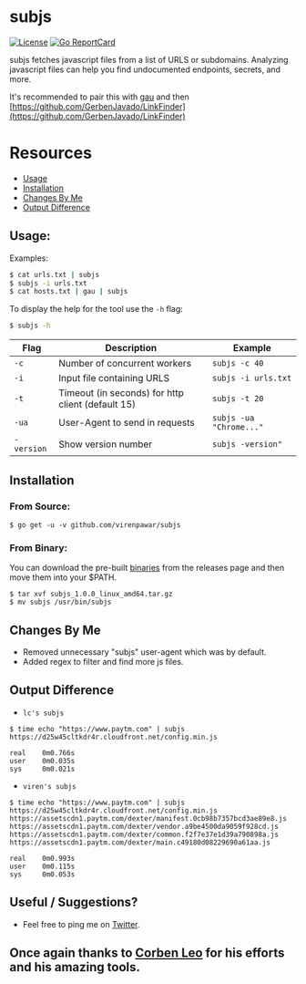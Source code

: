 # subjs
[![License](https://img.shields.io/badge/license-MIT-_red.svg)](https://opensource.org/licenses/MIT)
[![Go ReportCard](https://goreportcard.com/badge/github.com/virenpawar/subjs)](https://goreportcard.com/report/github.com/virenpawar/subjs)

subjs fetches javascript files from a list of URLS or subdomains. Analyzing javascript files can help you find undocumented endpoints, secrets, and more.

It's recommended to pair this with [gau](https://github.com/lc/gau) and then [https://github.com/GerbenJavado/LinkFinder](https://github.com/GerbenJavado/LinkFinder)

# Resources
- [Usage](#usage)
- [Installation](#installation)
- [Changes By Me](##changes-by-me)
- [Output Difference](##output-difference)


## Usage:
Examples:
```bash
$ cat urls.txt | subjs 
$ subjs -i urls.txt
$ cat hosts.txt | gau | subjs
```

To display the help for the tool use the `-h` flag:

```bash
$ subjs -h
```

| Flag | Description | Example |
|------|-------------|---------|
| `-c` | Number of concurrent workers | `subjs -c 40` |
| `-i` | Input file containing URLS | `subjs -i urls.txt` |
| `-t` | Timeout (in seconds) for http client (default 15) | `subjs -t 20` |
| `-ua` | User-Agent to send in requests | `subjs -ua "Chrome..."` |
| `-version` | Show version number | `subjs -version"` |


## Installation
### From Source:

```
$ go get -u -v github.com/virenpawar/subjs
```

### From Binary:
You can download the pre-built [binaries](https://github.com/virenpawar/subjs/releases/) from the releases page and then move them into your $PATH.

```
$ tar xvf subjs_1.0.0_linux_amd64.tar.gz
$ mv subjs /usr/bin/subjs
```

## Changes By Me
- Removed unnecessary "subjs" user-agent which was by default.
- Added regex to filter and find more js files. 

## Output Difference
- `lc's subjs`
````
$ time echo "https://www.paytm.com" | subjs
https://d25w45cltkdr4r.cloudfront.net/config.min.js

real    0m0.766s
user    0m0.035s
sys     0m0.021s
````
- `viren's subjs`
````
$ time echo "https://www.paytm.com" | subjs
https://d25w45cltkdr4r.cloudfront.net/config.min.js
https://assetscdn1.paytm.com/dexter/manifest.0cb98b7357bcd3ae89e8.js
https://assetscdn1.paytm.com/dexter/vendor.a9be4500da9059f928cd.js
https://assetscdn1.paytm.com/dexter/common.f2f7e37e1d39a790898a.js
https://assetscdn1.paytm.com/dexter/main.c49180d08229690a61aa.js

real    0m0.993s
user    0m0.115s
sys     0m0.053s
````

## Useful / Suggestions?

- Feel free to ping me on [Twitter](https://twitter.com/VirenPawar_).

## Once again thanks to [Corben Leo](https://github.com/lc) for his efforts and his amazing tools.

